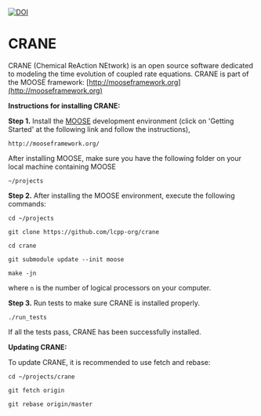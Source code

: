 [![DOI](https://zenodo.org/badge/144417481.svg)](https://zenodo.org/badge/latestdoi/144417481)


CRANE
=====

CRANE (Chemical ReAction NEtwork) is an open source software dedicated to modeling the time evolution of coupled rate equations. CRANE is part of the MOOSE framework: [http://mooseframework.org](http://mooseframework.org)

**Instructions for installing CRANE:**

**Step 1.** Install the [MOOSE](http://mooseframework.org/) development environment (click on 'Getting Started' at the following link and follow the instructions),

`http://mooseframework.org/`

After installing MOOSE, make sure you have the following folder on your local machine containing MOOSE

`~/projects`

**Step 2.** After installing the MOOSE environment, execute the following commands:

`cd ~/projects`

`git clone https://github.com/lcpp-org/crane`

`cd crane`

`git submodule update --init moose`

`make -jn` 

where `n` is the number of logical processors on your computer. 

**Step 3.**
Run tests to make sure CRANE is installed properly. 

`./run_tests`

If all the tests pass, CRANE has been successfully installed. 

**Updating CRANE:**

To update CRANE, it is recommended to use fetch and rebase:

`cd ~/projects/crane`

`git fetch origin`

`git rebase origin/master`
